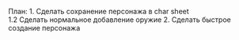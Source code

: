 План:
    1. Сделать сохранение персонажа в char sheet  
        1.2 Сделать нормальное добавление оружие
    2. Сделать быстрое создание персонажа  